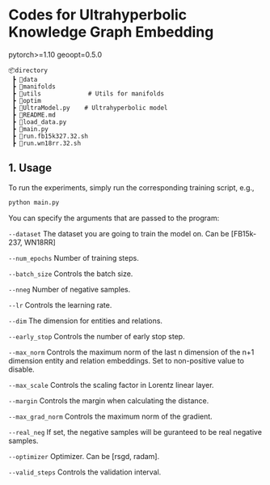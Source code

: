 # Codes for Ultrahyperbolic Knowledge Graph Embedding

pytorch>=1.10
geoopt=0.5.0

```
📦directory
 ┣ 📂data
 ┣ 📂manifolds
 ┣ 📂utils             # Utils for manifolds
 ┣ 📂optim
 ┣ 📜UltraModel.py    # Ultrahyperbolic model
 ┣ 📜README.md
 ┣ 📜load_data.py
 ┣ 📜main.py
 ┣ 📜run.fb15k327.32.sh
 ┣ 📜run.wn18rr.32.sh
 ```

## 1. Usage
 To run the experiments, simply run the corresponding training script, e.g.,
 ```bash
python main.py
 ```

 You can specify the arguments that are passed to the program:

`--dataset`           The dataset you are going to train the model on. Can be [FB15k-237, WN18RR]      

`--num_epochs`        Number of training steps.

`--batch_size`        Controls the batch size.

`--nneg`              Number of negative samples.

`--lr`                Controls the learning rate.

`--dim`               The dimension for entities and relations.

`--early_stop`        Controls the number of early stop step.

`--max_norm`          Controls the maximum norm of the last n dimension of the n+1 dimension entity and relation embeddings. Set to non-positive value to disable.

`--max_scale`         Controls the scaling factor in Lorentz linear layer.

`--margin`            Controls the margin when calculating the distance.

`--max_grad_norm`     Controls the maximum norm of the gradient.

`--real_neg`          If set, the negative samples will be guranteed to be real negative samples.

`--optimizer`         Optimizer. Can be [rsgd, radam].

`--valid_steps`       Controls the validation interval.